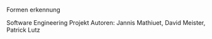 Formen erkennung

Software Engineering Projekt
Autoren: Jannis Mathiuet, David Meister, Patrick Lutz

